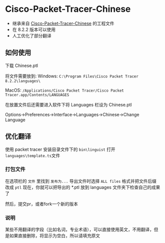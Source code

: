 # Cisco-Packet-Tracer-Chinese

* 继承来自 [Cisco-Packet-Tracer-Chinese](https://github.com/EmotionalAmo/Cisco-Packet-Tracer-Chinese) 的工程文件
* 在 8.2.2 版本可以使用
* 人工优化了部分翻译

## 如何使用

下载 Chinese.ptl

将文件需要放到:
Windows: `C:\Program Files\Cisco Packet Tracer 8.2.2\languages\`

MacOS: `/Applications/Cisco Packet Tracer/Cisco Packet Tracer.app/Contents/LANGUAGES`

在放置文件后还需要进入软件下将 Languages 栏设为 Chinese.ptl

Options->Preferences->Interface->Languages->Chinese->Change Language

## 优化翻译

使用 packet tracer 安装目录文件下的 `bin\linguist` 打开`languages\template.ts`文件

### 打包文件

在选项栏的 `文件` 里找到 `发布为...`
导出文件时选择 `ALL files` 格式并把文件后缀改成 `ptl`
现在，你就可以把导出的 *.ptl 放到 languages 文件夹下检查自己的成果了

然后，提交pr，或者fork一个新的版本

### 说明

某些不用翻译的字段（比如名词，专业术语），可以直接使用英文，不用翻译，但是如果直接删除，将显示为空白，所以请填充原文
